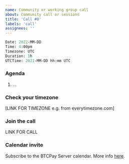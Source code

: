 ```yaml
---
name: Community or working group call
about: Community call or sessions
title: 'Call #0'
labels: 'call'
assignees: ''
---
```

```meta
Date: 2022-MM-DD
Time: 4:00pm
Timezone: UTC
Duration: 1h
UTCTime: 2022-MM-DD hh:mm UTC
```

### Agenda

1. ...

### Check your timezone

[LINK FOR TIMEZONE e.g. from everytimezone.com]

### Join the call

LINK FOR CALL

### Calendar invite

Subscribe to the BTCPay Server calendar. More info [here](https://github.com/btcpayserver/organization#calendar).
